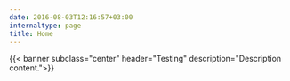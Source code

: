 ```yaml
---
date: 2016-08-03T12:16:57+03:00
internaltype: page
title: Home
---
```


{{< banner subclass="center" header="Testing" description="Description content.">}}
